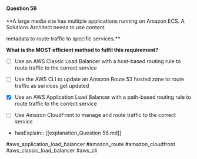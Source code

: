 #### Question  56


**A large media site has multiple applications running on Amazon ECS. A Solutions Architect needs to use content

metadata to route traffic to specific services.**


**What is the MOST efficient method to fulfil this requirement?**


- [ ] Use an AWS Classic Load Balancer with a host-based routing rule to route traffic to the correct service


- [ ] Use the AWS CLI to update an Amazon Route 53 hosted zone to route traffic as services get updated


- [x] Use an AWS Application Load Balancer with a path-based routing rule to route traffic to the correct service


- [ ] Use Amazon CloudFront to manage and route traffic to the correct service



- hasExplain:: [[explanation_Question  56.md]]

#aws_application_load_balancer #amazon_route #amazon_cloudfront #aws_classic_load_balancer #aws_cli 